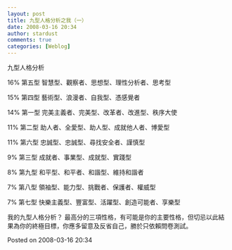 ```yaml
---
layout: post
title: 九型人格分析之我（一）
date: 2008-03-16 20:34
author: stardust
comments: true
categories: [Weblog]
---
```

九型人格分析

16% 第五型 智慧型、觀察者、思想型、理性分析者、思考型

15% 第四型 藝術型、浪漫者、自我型、憑感覺者

14% 第一型 完美主義者、完美型、改革者、改進型、秩序大使

11% 第二型 助人者、全愛型、助人型、成就他人者、博愛型

11% 第六型 忠誠型、忠誠型、尋找安全者、謹慎型

9% 第三型 成就者、事業型、成就型、實踐型

8% 第九型 和平型、和平者、和諧型、維持和諧者

7% 第八型 領袖型、能力型、挑戰者、保護者、權威型

7% 第七型 快樂主義型、豐富型、活躍型、創造可能者、享樂型

我的九型人格分析？ 最高分的三項性格，有可能是你的主要性格，但切忌以此結果為你的終極目標，你應多留意及反省自己，勝於只依賴問卷測試。

Posted on 2008-03-16 20:34
